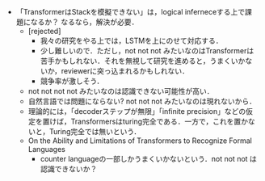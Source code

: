 * 「TransformerはStackを模擬できない」は，logical inferneceする上で課題になるか？ なるなら，解決が必要．
    - [rejected]
        * 我々の研究をやる上では，LSTMを上にのせて対応する．
        * 少し難しいので．ただし，not not not みたいなのはTransformerは苦手かもしれない．それを無視して研究を進めると，うまくいかないか，reviewerに突っ込まれるかもしれない．
        * 競争率が激しそう．
    - not not not not みたいなのは認識できない可能性が高い．
    - 自然言語では問題にならない? not not not みたいなのは現れないから．
    - 理論的には，「decoderステップが無限」「infinite precision」などの仮定を置けば，Transformersはturing完全である．一方で，これを置かないと，Turing完全では無いという．
    - On the Ability and Limitations of Transformers to Recognize Formal Languages
        * counter languageの一部しかうまくいかないという．not not not は認識できないか？

